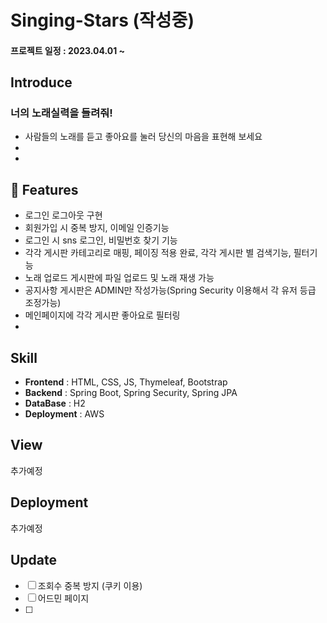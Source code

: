 # Singing-Stars (작성중)
#### 프로젝트 일정 : 2023.04.01 ~

## Introduce
### 너의 노래실력을 들려줘!

* 사람들의 노래를 듣고 좋아요를 눌러 당신의 마음을 표현해 보세요
* 
* 

## 📌 Features

* 로그인 로그아웃 구현 
* 회원가입 시 중복 방지, 이메일 인증기능
* 로그인 시 sns 로그인, 비밀번호 찾기 기능
* 각각 게시판 카테고리로 매핑, 페이징 적용 완료, 각각 게시판 별 검색기능, 필터기능
* 노래 업로드 게시판에 파일 업로드 및 노래 재생 가능
* 공지사항 게시판은 ADMIN만 작성가능(Spring Security 이용해서 각 유저 등급 조정가능)
* 메인페이지에 각각 게시판 좋아요로 필터링
* 



## Skill

* **Frontend** : HTML, CSS, JS, Thymeleaf, Bootstrap 
* **Backend** : Spring Boot, Spring Security, Spring JPA
* **DataBase** : H2
* **Deployment** : AWS

## View
추가예정

## Deployment
추가예정

## Update
- [ ] 조회수 중복 방지 (쿠키 이용)
- [ ] 어드민 페이지
- [ ] 



